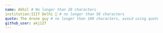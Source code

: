```yaml
---
name: Akhil # No longer than 28 characters
institution:IIIT Delhi 🚩 # no longer than 58 characters
quote: The drone guy # no longer than 100 characters, avoid using quotes(") to guarantee the format remains the same.
github_user: akj127
---
```

